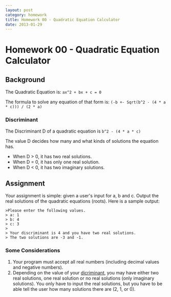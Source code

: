 ```yaml
---
layout: post
category: homework
title: Homework 00 - Quadratic Equation Calculator
date: 2013-01-29
---
```

# Homework 00 - Quadratic Equation Calculator

## Background

The Quadratic Equation is: `ax^2 + bx + c = 0`

The formula to solve any equation of that form is: `(-b +- Sqrt(b^2 - (4 * a * c))) / (2 * a)`

### Discriminant

The Discriminant D of a quadratic equation is `b^2 - (4 * a * c)`

The value D decides how many and what kinds of solutions the equation has.

- When D > 0, it has two real solutions.
- When D = 0, it has only one real solution.
- When D < 0, it has two imaginary solutions.

## Assignment

Your assignment is simple: given a user's input for a, b and c. Output the real solutions of the 
quadratic equations (roots). Here is a sample output:

    >Please enter the following values.
    > a: 1
    > b: 4
    > c: 3
    >
    > Your discriminant is 4 and you have two real solutions.
    > The two solutions are -3 and -1.
    
### Some Considerations

1. Your program must accept all real numbers (including decimal values and negative numbers).
2. Depending on the value of your [dicriminant][1], you may have either two real solutions, one real 
solution or no real solutions (only imaginary solutions). You only have to input the real solutions, 
but you have to be able tell the user how many solutions there are (2, 1, or 0). 

[1]: http://www.mathwarehouse.com/quadratic/discriminant-in-quadratic-equation.php "Quadratic Discriminant"
    